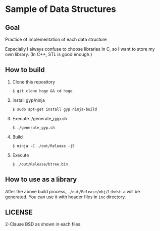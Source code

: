 Sample of Data Structures
====

Goal
----
Practice of implementation of each data structure

Especially I always confuse to choose libraries in C, so I want to store my own library. (In C++, STL is good enough.)


How to build
----

1. Clone this repository

   ```
   $ git clone hoge && cd hoge
   ```
2. Install gyp/ninja
 
   ```
   $ sudo apt-get install gyp ninja-build
   ```
3. Execute ./generate_gyp.sh

   ```
   $ ./generate_gyp.sh
   ```
4. Build

   ```
   $ ninja -C ./out/Release -j5
   ```
5. Execute

   ```
   $ ./out/Release/btree.bin
   ```

How to use as a library
---
After the above build process, `./out/Release/obj/libdst.a` will be generated. You can use it with header files in `inc` directory.

LICENSE
---
2-Clause BSD as shown in each files.
